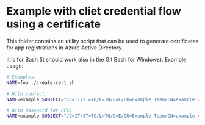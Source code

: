 # Example with cliet credential flow using a certificate

This folder contains an utility script that can be used to generate certificates
for app registrations in Azure Active Directory.

It is for Bash (it should work also in the Git Bash for Windows).
Example usage:

```bash
# Examples:
NAME=foo ./create-cert.sh

# With subject:
NAME=example SUBJECT="/C=IT/ST=TO/L=TO/O=E/OU=Example Team/CN=example.com" ./create-cert.sh

# With password for PFX:
NAME=example SUBJECT="/C=IT/ST=TO/L=TO/O=E/OU=Example Team/CN=example.com" PFX_PASS=FooFoo ./create-cert.sh
```
